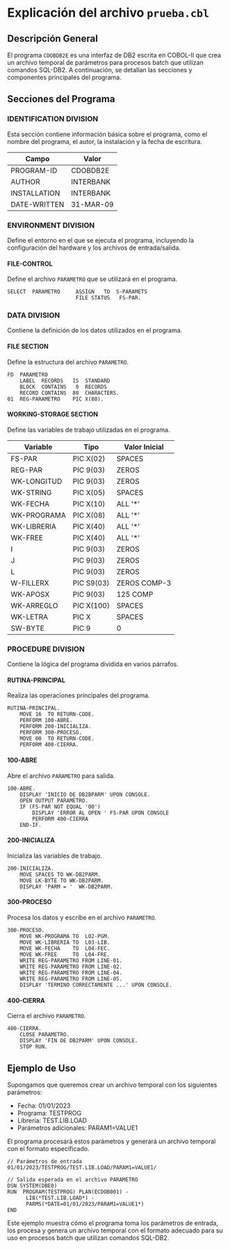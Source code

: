 # Explicación del archivo `prueba.cbl`

## Descripción General

El programa `CDOBDB2E` es una interfaz de DB2 escrita en COBOL-II que crea un archivo temporal de parámetros para procesos batch que utilizan comandos SQL-DB2. A continuación, se detallan las secciones y componentes principales del programa.

## Secciones del Programa

### IDENTIFICATION DIVISION

Esta sección contiene información básica sobre el programa, como el nombre del programa, el autor, la instalación y la fecha de escritura.

| Campo             | Valor         |
|-------------------|---------------|
| PROGRAM-ID        | CDOBDB2E      |
| AUTHOR            | INTERBANK     |
| INSTALLATION      | INTERBANK     |
| DATE-WRITTEN      | 31-MAR-09     |

### ENVIRONMENT DIVISION

Define el entorno en el que se ejecuta el programa, incluyendo la configuración del hardware y los archivos de entrada/salida.

#### FILE-CONTROL

Define el archivo `PARAMETRO` que se utilizará en el programa.

```cobol
SELECT  PARAMETRO     ASSIGN   TO  S-PARAMETS
                      FILE STATUS   FS-PAR.
```

### DATA DIVISION

Contiene la definición de los datos utilizados en el programa.

#### FILE SECTION

Define la estructura del archivo `PARAMETRO`.

```cobol
FD  PARAMETRO
    LABEL  RECORDS   IS  STANDARD
    BLOCK  CONTAINS   0  RECORDS
    RECORD CONTAINS  80  CHARACTERS.
01  REG-PARAMETRO    PIC X(80).
```

#### WORKING-STORAGE SECTION

Define las variables de trabajo utilizadas en el programa.

| Variable      | Tipo       | Valor Inicial |
|---------------|------------|---------------|
| FS-PAR        | PIC X(02)  | SPACES        |
| REG-PAR       | PIC 9(03)  | ZEROS         |
| WK-LONGITUD   | PIC 9(03)  | ZEROS         |
| WK-STRING     | PIC X(05)  | SPACES        |
| WK-FECHA      | PIC X(10)  | ALL '*'       |
| WK-PROGRAMA   | PIC X(08)  | ALL '*'       |
| WK-LIBRERIA   | PIC X(40)  | ALL '*'       |
| WK-FREE       | PIC X(40)  | ALL '*'       |
| I             | PIC 9(03)  | ZEROS         |
| J             | PIC 9(03)  | ZEROS         |
| L             | PIC 9(03)  | ZEROS         |
| W-FILLERX     | PIC S9(03) | ZEROS COMP-3  |
| WK-APOSX      | PIC 9(03)  | 125 COMP      |
| WK-ARREGLO    | PIC X(100) | SPACES        |
| WK-LETRA      | PIC X      | SPACES        |
| SW-BYTE       | PIC 9      | 0             |

### PROCEDURE DIVISION

Contiene la lógica del programa dividida en varios párrafos.

#### RUTINA-PRINCIPAL

Realiza las operaciones principales del programa.

```cobol
RUTINA-PRINCIPAL.
    MOVE 16  TO RETURN-CODE.
    PERFORM 100-ABRE.
    PERFORM 200-INICIALIZA.
    PERFORM 300-PROCESO.
    MOVE 00  TO RETURN-CODE.
    PERFORM 400-CIERRA.
```

#### 100-ABRE

Abre el archivo `PARAMETRO` para salida.

```cobol
100-ABRE.
    DISPLAY 'INICIO DE DB2BPARM' UPON CONSOLE.
    OPEN OUTPUT PARAMETRO.
    IF (FS-PAR NOT EQUAL '00')
        DISPLAY 'ERROR AL OPEN ' FS-PAR UPON CONSOLE
        PERFORM 400-CIERRA
    END-IF.
```

#### 200-INICIALIZA

Inicializa las variables de trabajo.

```cobol
200-INICIALIZA.
    MOVE SPACES TO WK-DB2PARM.
    MOVE LK-BYTE TO WK-DB2PARM.
    DISPLAY 'PARM = '  WK-DB2PARM.
```

#### 300-PROCESO

Procesa los datos y escribe en el archivo `PARAMETRO`.

```cobol
300-PROCESO.
    MOVE WK-PROGRAMA TO  L02-PGM.
    MOVE WK-LIBRERIA TO  L03-LIB.
    MOVE WK-FECHA    TO  L04-FEC.
    MOVE WK-FREE     TO  L04-FRE.
    WRITE REG-PARAMETRO FROM LINE-01.
    WRITE REG-PARAMETRO FROM LINE-02.
    WRITE REG-PARAMETRO FROM LINE-04.
    WRITE REG-PARAMETRO FROM LINE-05.
    DISPLAY 'TERMINO CORRECTAMENTE ...' UPON CONSOLE.
```

#### 400-CIERRA

Cierra el archivo `PARAMETRO`.

```cobol
400-CIERRA.
    CLOSE PARAMETRO.
    DISPLAY 'FIN DE DB2PARM' UPON CONSOLE.
    STOP RUN.
```

## Ejemplo de Uso

Supongamos que queremos crear un archivo temporal con los siguientes parámetros:

- Fecha: 01/01/2023
- Programa: TESTPROG
- Librería: TEST.LIB.LOAD
- Parámetros adicionales: PARAM1=VALUE1

El programa procesará estos parámetros y generará un archivo temporal con el formato especificado.

```cobol
// Parámetros de entrada
01/01/2023/TESTPROG/TEST.LIB.LOAD/PARAM1=VALUE1/

// Salida esperada en el archivo PARAMETRO
DSN SYSTEM(DBE0)
RUN  PROGRAM(TESTPROG) PLAN(ECDOB001) -
      LIB(*TEST.LIB.LOAD*) -
      PARMS(*DATE=01/01/2023/PARAM1=VALUE1*)
END
```

Este ejemplo muestra cómo el programa toma los parámetros de entrada, los procesa y genera un archivo temporal con el formato adecuado para su uso en procesos batch que utilizan comandos SQL-DB2.
